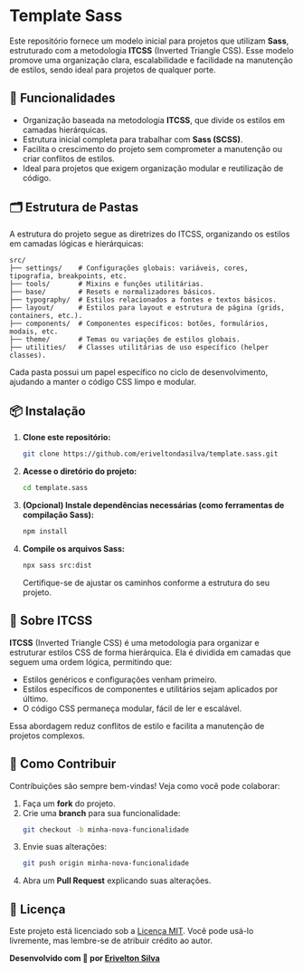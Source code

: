 # Template Sass

Este repositório fornece um modelo inicial para projetos que utilizam **Sass**, estruturado com a metodologia **ITCSS** (Inverted Triangle CSS). Esse modelo promove uma organização clara, escalabilidade e facilidade na manutenção de estilos, sendo ideal para projetos de qualquer porte.

## 🚀 Funcionalidades

- Organização baseada na metodologia **ITCSS**, que divide os estilos em camadas hierárquicas.
- Estrutura inicial completa para trabalhar com **Sass (SCSS)**.
- Facilita o crescimento do projeto sem comprometer a manutenção ou criar conflitos de estilos.
- Ideal para projetos que exigem organização modular e reutilização de código.

## 🗂️ Estrutura de Pastas

A estrutura do projeto segue as diretrizes do ITCSS, organizando os estilos em camadas lógicas e hierárquicas:

```
src/
├── settings/    # Configurações globais: variáveis, cores, tipografia, breakpoints, etc.
├── tools/       # Mixins e funções utilitárias.
├── base/        # Resets e normalizadores básicos.
├── typography/  # Estilos relacionados a fontes e textos básicos.
├── layout/      # Estilos para layout e estrutura de página (grids, containers, etc.).
├── components/  # Componentes específicos: botões, formulários, modais, etc.
├── theme/       # Temas ou variações de estilos globais.
├── utilities/   # Classes utilitárias de uso específico (helper classes).
```

Cada pasta possui um papel específico no ciclo de desenvolvimento, ajudando a manter o código CSS limpo e modular.

## 📦 Instalação

1. **Clone este repositório:**

   ```bash
   git clone https://github.com/eriveltondasilva/template.sass.git
   ```

2. **Acesse o diretório do projeto:**

   ```bash
   cd template.sass
   ```

3. **(Opcional) Instale dependências necessárias (como ferramentas de compilação Sass):**

   ```bash
   npm install
   ```

4. **Compile os arquivos Sass:**
   ```bash
   npx sass src:dist
   ```
   Certifique-se de ajustar os caminhos conforme a estrutura do seu projeto.

## 📖 Sobre ITCSS

**ITCSS** (Inverted Triangle CSS) é uma metodologia para organizar e estruturar estilos CSS de forma hierárquica. Ela é dividida em camadas que seguem uma ordem lógica, permitindo que:

- Estilos genéricos e configurações venham primeiro.
- Estilos específicos de componentes e utilitários sejam aplicados por último.
- O código CSS permaneça modular, fácil de ler e escalável.

Essa abordagem reduz conflitos de estilo e facilita a manutenção de projetos complexos.

## 🤝 Como Contribuir

Contribuições são sempre bem-vindas! Veja como você pode colaborar:

1. Faça um **fork** do projeto.
2. Crie uma **branch** para sua funcionalidade:
   ```bash
   git checkout -b minha-nova-funcionalidade
   ```
3. Envie suas alterações:
   ```bash
   git push origin minha-nova-funcionalidade
   ```
4. Abra um **Pull Request** explicando suas alterações.

## 📜 Licença

Este projeto está licenciado sob a [Licença MIT](LICENSE). Você pode usá-lo livremente, mas lembre-se de atribuir crédito ao autor.

**Desenvolvido com 💙 por [Erivelton Silva](https://github.com/eriveltondasilva/)**
